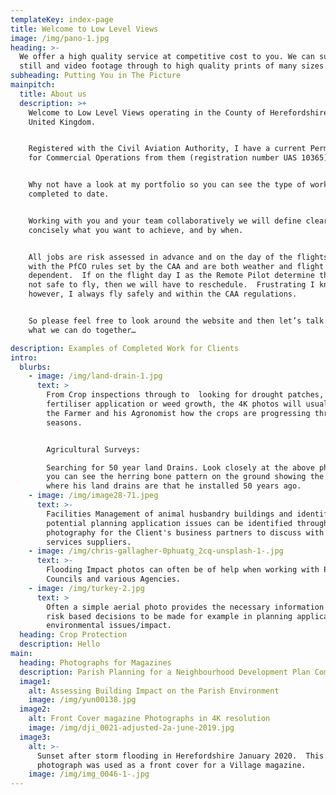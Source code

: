 ```yaml
---
templateKey: index-page
title: Welcome to Low Level Views
image: /img/pano-1.jpg
heading: >-
  We offer a high quality service at competitive cost to you. We can supply raw
  still and video footage through to high quality prints of many sizes.  
subheading: Putting You in The Picture
mainpitch:
  title: About us
  description: >+
    Welcome to Low Level Views operating in the County of Herefordshire in the
    United Kingdom. 


    Registered with the Civil Aviation Authority, I have a current Permission
    for Commercial Operations from them (registration number UAS 10365). 


    Why not have a look at my portfolio so you can see the type of work I have
    completed to date. 


    Working with you and your team collaboratively we will define clearly and
    concisely what you want to achieve, and by when. 


    All jobs are risk assessed in advance and on the day of the flights in line
    with the PfCO rules set by the CAA and are both weather and flight area
    dependent.  If on the flight day I as the Remote Pilot determine that is it
    not safe to fly, then we will have to reschedule.  Frustrating I know;
    however, I always fly safely and within the CAA regulations.


    So please feel free to look around the website and then let’s talk to see
    what we can do together…

description: Examples of Completed Work for Clients
intro:
  blurbs:
    - image: /img/land-drain-1.jpg
      text: >
        From Crop inspections through to  looking for drought patches,
        fertiliser application or weed growth, the 4K photos will usually tell
        the Farmer and his Agronomist how the crops are progressing through the
        seasons. 


        Agricultural Surveys: 

        Searching for 50 year land Drains. Look closely at the above photo and
        you can see the herring bone pattern on the ground showing the farmer
        where his land drains are that he installed 50 years ago. 
    - image: /img/image28-71.jpeg
      text: >-
        Facilities Management of animal husbandry buildings and identifying
        potential planning application issues can be identified through Drone
        photography for the Client's business partners to discuss with their
        services suppliers. 
    - image: /img/chris-gallagher-0phuatg_2cq-unsplash-1-.jpg
      text: >-
        Flooding Impact photos can often be of help when working with Parish
        Councils and various Agencies. 
    - image: /img/turkey-2.jpg
      text: >
        Often a simple aerial photo provides the necessary information to enable
        risk based decisions to be made for example in planning applications and
        environmental issues/impact. 
  heading: Crop Protection
  description: Hello
main:
  heading: Photographs for Magazines
  description: Parish Planning for a Neighbourhood Development Plan Composition
  image1:
    alt: Assessing Building Impact on the Parish Environment
    image: /img/yun00138.jpg
  image2:
    alt: Front Cover magazine Photographs in 4K resolution
    image: /img/dji_0021-adjusted-2a-june-2019.jpg
  image3:
    alt: >-
      Sunset after storm flooding in Herefordshire January 2020.  This
      photograph was used as a front cover for a Village magazine. 
    image: /img/img_0046-1-.jpg
---
```


